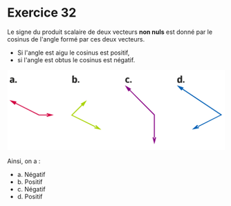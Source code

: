 # Exercice 32

Le signe du produit scalaire de deux vecteurs **non nuls** est donné par le cosinus de l'angle formé par ces deux vecteurs.
* Si l'angle est aigu le cosinus est positif,
* si l'angle est obtus le cosinus est négatif.

![sujet](Ex32.png)

Ainsi, on a :
* a. Négatif
* b. Positif
* c. Négatif
* d. Positif
